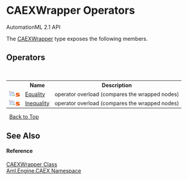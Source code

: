 # CAEXWrapper Operators
AutomationML 2.1 API 

The <a href="T_Aml_Engine_CAEX_CAEXWrapper">CAEXWrapper</a> type exposes the following members.


## Operators
&nbsp;<table><tr><th></th><th>Name</th><th>Description</th></tr><tr><td>![Public operator](media/puboperator.gif "Public operator")![Static member](media/static.gif "Static member")</td><td><a href="M_Aml_Engine_CAEX_CAEXWrapper_op_Equality">Equality</a></td><td>
operator overload (compares the wrapped nodes)</td></tr><tr><td>![Public operator](media/puboperator.gif "Public operator")![Static member](media/static.gif "Static member")</td><td><a href="M_Aml_Engine_CAEX_CAEXWrapper_op_Inequality">Inequality</a></td><td>
operator overload (compares the wrapped nodes)</td></tr></table>&nbsp;
<a href="#caexwrapper-operators">Back to Top</a>

## See Also


#### Reference
<a href="T_Aml_Engine_CAEX_CAEXWrapper">CAEXWrapper Class</a><br /><a href="N_Aml_Engine_CAEX">Aml.Engine.CAEX Namespace</a><br />